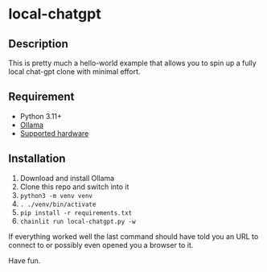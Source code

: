 # local-chatgpt

## Description
This is pretty much a hello-world example that allows you to spin up a fully local chat-gpt clone with minimal effort.

## Requirement
- Python 3.11+
- [Ollama](https://ollama.com/)
- [Supported hardware](https://github.com/ollama/ollama/blob/main/docs/gpu.md)
  
## Installation
1. Download and install Ollama
2. Clone this repo and switch into it
3. `python3 -m venv venv`
4. `. ./venv/bin/activate`
5. `pip install -r requirements.txt`
6. `chainlit run local-chatgpt.py -w`

If everything worked well the last command should have told you an URL to connect to or possibly even opened you a browser to it.

Have fun.